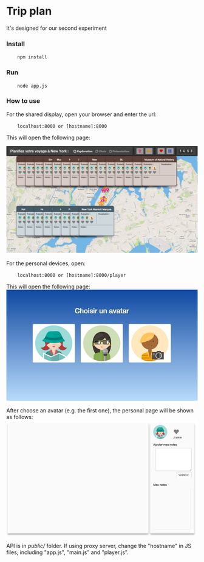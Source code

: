 Trip plan
=====
It's designed for our second experiment

### Install
		npm install
### Run
		node app.js
### How to use

For the shared display, open your browser and enter the url:
		
		localhost:8000 or [hostname]:8000

This will open the following page:

<img src="https://github.com/InsaLili/Trip/blob/master/public/img/shared-display.png">

For the personal devices, open:
		
		localhost:8000 or [hostname]:8000/player

This will open the following page:
<img src="https://github.com/InsaLili/Trip/blob/master/public/img/tablet1.png">

After choose an avatar (e.g. the first one), the personal page will be shown as follows:
<img src="https://github.com/InsaLili/Trip/blob/master/public/img/tablet2.png">


API is in _public/_ folder. If using proxy server, change the "hostname" in JS files, including "app.js", "main.js" and "player.js".

